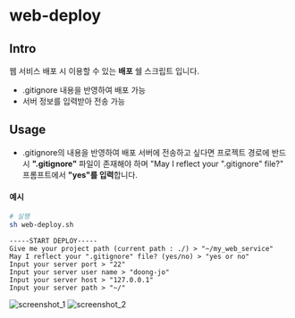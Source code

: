 # web-deploy

## Intro
웹 서비스 배포 시 이용할 수 있는 **배포** 쉘 스크립트 입니다.

- .gitignore 내용을 반영하여 배포 가능
- 서버 정보를 입력받아 전송 가능

## Usage


- .gitignore의 내용을 반영하여 배포 서버에 전송하고 싶다면 프로젝트 경로에 반드시 **".gitignore"** 파일이 존재해야 하며 "May I reflect your ".gitignore" file?" 프롬프트에서 **"yes"를 입력**합니다.

#### 예시
```bash
# 실행
sh web-deploy.sh
```
```
-----START DEPLOY-----
Give me your project path (current path : ./) > "~/my_web_service"
May I reflect your ".gitignore" file? (yes/no) > "yes or no"
Input your server port > "22"
Input your server user name > "doong-jo"
Input your server host > "127.0.0.1"
Input your server path > "~/"
```

![screenshot_1](https://github.com/doong-jo/web-deploy/blob/master/screenshot_1.png?raw=true)
![screenshot_2](https://github.com/doong-jo/web-deploy/blob/master/screenshot_2.png?raw=true)
